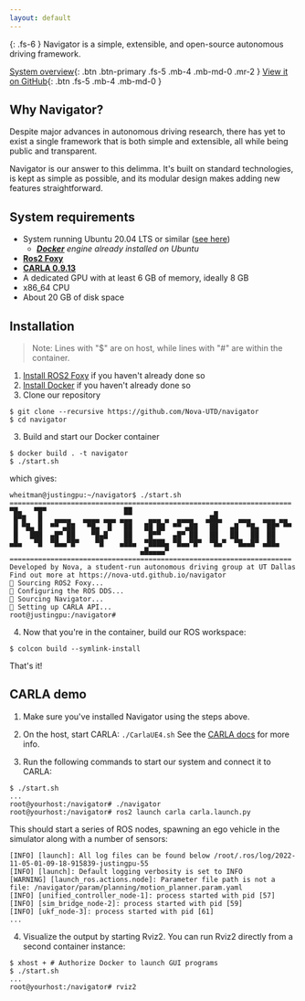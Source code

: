 ```yaml
---
layout: default
---
```


{: .fs-6 }
Navigator is a simple, extensible, and open-source autonomous driving framework.

[System overview](/navigator/system-overview){: .btn .btn-primary .fs-5 .mb-4 .mb-md-0 .mr-2 } [View it on GitHub](https://github.com/nova-utd/navigator){: .btn .fs-5 .mb-4 .mb-md-0 }

## Why Navigator?
Despite major advances in autonomous driving research, there has yet to exist a single framework that is both simple and extensible, all while being public and transparent.

Navigator is our answer to this delimma. It's built on standard technologies, is kept as simple as possible, and its modular design makes adding new features straightforward.

## System requirements
- System running Ubuntu 20.04 LTS or similar ([see here](http://docs.ros.org.ros.informatik.uni-freiburg.de/en/foxy/Installation/Alternatives/Ubuntu-Development-Setup.html#system-requirements))
  - *[**Docker**](https://docs.docker.com/desktop/) engine already installed on Ubuntu*
- [**Ros2 Foxy**](https://docs.ros.org/en/foxy/Installation.html)
- [**CARLA 0.9.13**](https://carla.readthedocs.io/en/latest/start_quickstart/)
- A dedicated GPU with at least 6 GB of memory, ideally 8 GB
- x86_64 CPU
- About 20 GB of disk space

## Installation

> Note: Lines with "$" are on host, while lines with "#" are within the container.

1. [Install ROS2 Foxy](https://docs.ros.org/en/foxy/Installation.html) if you haven't already done so
2. [Install Docker](https://www.docker.com/get-started/) if you haven't already done so
3. Clone our repository
```
$ git clone --recursive https://github.com/Nova-UTD/navigator
$ cd navigator
```
3. Build and start our Docker container
```
$ docker build . -t navigator
$ ./start.sh
```
which gives:
```
wheitman@justingpu:~/navigator$ ./start.sh 
=====================================================================
▀█▄   ▀█▀                   ██                    ▄                   
 █▀█   █   ▄▄▄▄   ▄▄▄▄ ▄▄▄ ▄▄▄    ▄▄▄ ▄  ▄▄▄▄   ▄██▄    ▄▄▄   ▄▄▄ ▄▄  
 █ ▀█▄ █  ▀▀ ▄██   ▀█▄  █   ██   ██ ██  ▀▀ ▄██   ██   ▄█  ▀█▄  ██▀ ▀▀ 
 █   ███  ▄█▀ ██    ▀█▄█    ██    █▀▀   ▄█▀ ██   ██   ██   ██  ██     
▄█▄   ▀█  ▀█▄▄▀█▀    ▀█    ▄██▄  ▀████▄ ▀█▄▄▀█▀  ▀█▄▀  ▀█▄▄█▀ ▄██▄    
                                ▄█▄▄▄▄▀                               
=====================================================================
Developed by Nova, a student-run autonomous driving group at UT Dallas
Find out more at https://nova-utd.github.io/navigator
🦊 Sourcing ROS2 Foxy...
🔗 Configuring the ROS DDS...
🧭 Sourcing Navigator...
🔌 Setting up CARLA API...
root@justingpu:/navigator# 
```
4.  Now that you're in the container, build our ROS workspace:
```
$ colcon build --symlink-install
``` 

That's it!

## CARLA demo
1. Make sure you've installed Navigator using the steps above.
2. On the host, start CARLA: `./CarlaUE4.sh` See the [CARLA docs](https://carla.readthedocs.io/en/latest/start_quickstart/#running-carla) for more info.

3. Run the following commands to start our system and connect it to CARLA:
```
$ ./start.sh
...
root@yourhost:/navigator# ./navigator
root@yourhost:/navigator# ros2 launch carla carla.launch.py
```
This should start a series of ROS nodes, spawning an ego vehicle in the simulator along with a number of sensors:
```
[INFO] [launch]: All log files can be found below /root/.ros/log/2022-11-05-01-09-18-915839-justingpu-55
[INFO] [launch]: Default logging verbosity is set to INFO
[WARNING] [launch_ros.actions.node]: Parameter file path is not a file: /navigator/param/planning/motion_planner.param.yaml
[INFO] [unified_controller_node-1]: process started with pid [57]
[INFO] [sim_bridge_node-2]: process started with pid [59]
[INFO] [ukf_node-3]: process started with pid [61]
...
```
4. Visualize the output by starting Rviz2. You can run Rviz2 directly from a second container instance:
```
$ xhost + # Authorize Docker to launch GUI programs
$ ./start.sh
...
root@yourhost:/navigator# rviz2
```